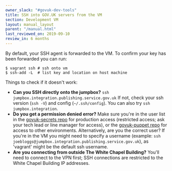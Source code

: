 ```yaml
---
owner_slack: "#govuk-dev-tools"
title: SSH into GOV.UK servers from the VM
section: Development VM
layout: manual_layout
parent: "/manual.html"
last_reviewed_on: 2019-09-10
review_in: 6 months
---
```


By default, your SSH agent is forwarded to the VM. To confirm your key has
been forwarded you can run:

```shell
$ vagrant ssh # ssh onto vm
$ ssh-add -L  # list key and location on host machine
```

Things to check if it doesn't work:

- **Can you SSH directly onto the jumpbox?**
  `ssh jumpbox.integration.publishing.service.gov.uk` If not, check your ssh
  version (`ssh -V`) and config (`~/.ssh/config`). You can also try `ssh jumpbox.integration`.
- **Do you get a permission denied error?** Make sure you're in the
  user list in the [govuk-secrets repo][govuk-secrets] for production access
  (restricted access; ask your tech lead or line manager for access), or the
  [govuk-puppet repo][govuk-puppet] for access to other environments.
  Alternatively, are you the correct user? If you're in the VM you might need to
  specify a username (example: `ssh joebloggs@jumpbox.integration.publishing.service.gov.uk`),
  as 'vagrant' might be the default ssh username.
- **Are you connecting from outside The White Chapel Building?**
  You'll need to connect to the VPN first; SSH connections are restricted
  to the White Chapel Building IP addresses.

[govuk-secrets]: https://github.com/alphagov/govuk-secrets/tree/master/puppet/hieradata
[govuk-puppet]: https://github.com/alphagov/govuk-puppet/tree/master/hieradata
